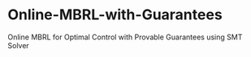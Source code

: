 # Online-MBRL-with-Guarantees
Online MBRL for Optimal Control with Provable Guarantees using SMT Solver
